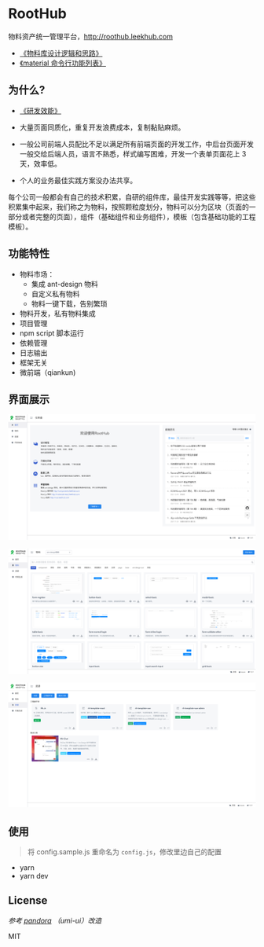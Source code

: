 # RootHub

物料资产统一管理平台，http://roothub.leekhub.com

- [《物料库设计逻辑和思路》](https://roothome.yuque.com/docs/share/8818727b-bc31-42e8-96a9-627c5df4a241)
- [《material 命令行功能列表》](https://roothome.yuque.com/docs/share/6458c2ec-2536-4f89-8cdd-dc38bcb82077)

## 为什么?

- [《研发效能》](https://roothome.yuque.com/docs/share/0b91938d-dd32-4aae-8d82-4cba58527944)

- 大量页面同质化，重复开发浪费成本，复制黏贴麻烦。
- 一般公司前端人员配比不足以满足所有前端页面的开发工作，中后台页面开发一般交给后端人员，语言不熟悉，样式编写困难，开发一个表单页面花上 3 天，效率低。
- 个人的业务最佳实践方案没办法共享。

每个公司一般都会有自己的技术积累，自研的组件库，最佳开发实践等等，把这些积累集中起来，我们称之为物料，按照颗粒度划分，物料可以分为区块（页面的一部分或者完整的页面），组件（基础组件和业务组件），模板（包含基础功能的工程模板）。

## 功能特性

- 物料市场：
  - 集成 ant-design 物料
  - 自定义私有物料
  - 物料一键下载，告别繁琐
- 物料开发，私有物料集成
- 项目管理
- npm script 脚本运行
- 依赖管理
- 日志输出
- 框架无关
- 微前端（qiankun)

## 界面展示

![物料市场](./screenshot/demo1.png)

![物料市场](./screenshot/demo2.png)

![物料市场](./screenshot/demo3.png)

## 使用

> 将 config.sample.js 重命名为 `config.js`，修改里边自己的配置

- yarn
- yarn dev

## License

_参考 [pandora](https://github.com/ideagay/pandora) （umi-ui）改造_

MIT
